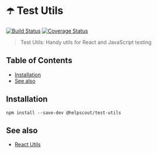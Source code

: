 # ☂️ Test Utils

[![Build Status](https://travis-ci.org/helpscout/test-utils.svg?branch=master)](https://travis-ci.org/helpscout/test-utils)
[![Coverage Status](https://coveralls.io/repos/github/helpscout/test-utils/badge.svg?branch=master)](https://coveralls.io/github/helpscout/test-utils?branch=master)

> Test Utils: Handy utils for React and JavaScript testing

## Table of Contents

<!-- START doctoc generated TOC please keep comment here to allow auto update -->
<!-- DON'T EDIT THIS SECTION, INSTEAD RE-RUN doctoc TO UPDATE -->

- [Installation](#installation)
- [See also](#see-also)

<!-- END doctoc generated TOC please keep comment here to allow auto update -->

## Installation

```
npm install --save-dev @helpscout/test-utils
```

## See also

- [React Utils](https://github.com/helpscout/react-utils)

